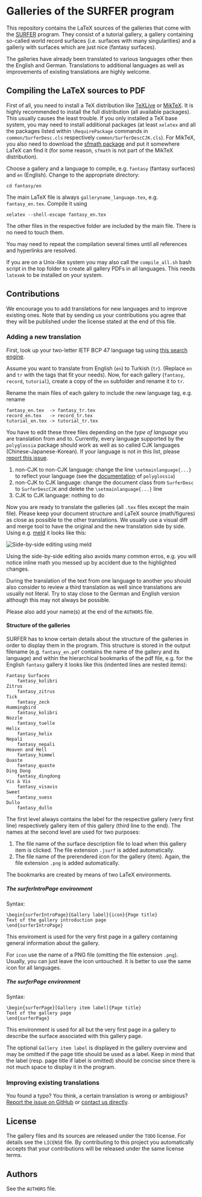 Galleries of the SURFER program
===============================

This repository contains the LaTeX sources of the galleries that come with the [SURFER](http://imaginary.org/program/surfer/) program. They consist of a tutorial gallery, a gallery containing so-called world record surfaces (i.e. surfaces with many singularities) and a galleriy with surfaces which are just nice (fantasy surfaces).

The galleries have already been translated to various languages other then the English and German. Translations to additional languages as well as improvements of existing translations are highly welcome.

Compiling the LaTeX sources to PDF
----------------------------------

First of all, you need to install a TeX distribution like [TeXLive](https://www.tug.org/texlive/) or [MikTeX](http://www.miktex.org/). It is highly recommended to install the full distribution (all available packages). This usually causes the least trouble. If you only installed a TeX base system, you may need to install additional packages (at least `xelatex` and all the packages listed within `\RequirePackage` commands in `common/SurferDesc.cls` respectively `common/SurferDescCJK.cls`). For MikTeX, you also need to download the [sfmath package](http://www.ctan.org/tex-archive/macros/latex/contrib/sfmath/sfmath.sty) and put it somewhere LaTeX can find it (for some reason, `sfmath` is not part of the MikTeX distribution).

Choose a gallery and a language to compile, e.g. `fantasy` (fantasy surfaces) and `en` (English). Change to the appropriate directory:
```
cd fantasy/en
```

The main LaTeX file is always `galleryname_language.tex`, e.g. `fantasy_en.tex`. Compile it using
```
xelatex --shell-escape fantasy_en.tex
```

The other files in the respective folder are included by the main file. There is no need to touch them.

You may need to repeat the compilation several times until all references and hyperlinks are resolved.

If you are on a Unix-like system you may also call the `compile_all.sh` bash script in the top folder to create all gallery PDFs in all languages. This needs `latexmk` to be installed on your system.

Contributions
-------------

We encourage you to add translations for new languages and to improve existing ones. Note that by sending us your contributions you agree that they will be published under the license stated at the end of this file. 

### Adding a new translation

First, look up your two-letter IETF BCP 47 language tag using [this search engine](http://rishida.net/utils/subtags/). 

Assume you want to translate from English (`en`) to Turkish (`tr`). (Replace `en` and `tr` with the tags that fit your needs). Now, for each gallery (`fantasy`, `record`, `tutorial`), create a copy of the `en` subfolder and rename it to `tr`.

Rename the main files of each galery to include the new language tag, e.g. rename
```
fantasy_en.tex  -> fantasy_tr.tex
record_en.tex   -> record_tr.tex
tutorial_en.tex -> tutorial_tr.tex
```

You have to edit these three files depending on the *type of language* you are translation from and to. Currently, every language supported by the `polyglossia` package should work as well as so called CJK languages (Chinese-Japanese-Korean). If your language is not in this list, please [report this issue](https://github.com/IMAGINARY/SURFER-Galleries/issues/new).

 1. non-CJK to non-CJK language: change the line `\setmainlanguage{...}` to reflect your language (see the [documentation](http://mirrors.ctan.org/macros/latex/contrib/polyglossia/polyglossia.pdf) of `polyglossia`)
 2. non-CJK to CJK language: change the document class from `SurferDesc` to `SurferDescCJK` and delete the `\setmainlanguage{...}` line
 3. CJK to CJK language: nothing to do 

Now you are ready to translate the galleries (all `.tex` files except the main file). Please keep your document structure and LaTeX source (math/figures) as close as possible to the other translations. We usually use a visual diff and merge tool to have the original and the new translation side by side. Using e.g. [meld](http://meldmerge.org/) it looks like this:

![Side-by-side editing using meld](https://raw.github.com/IMAGINARY/Arnold5to15/gh-pages/images/meld.png "Side-by-side editing using meld")

Using the side-by-side editing also avoids many common erros, e.g. you will notice inline math you messed up by accident due to the highlighted changes.

During the translation of the text from one language to another you should also consider to review a third translation as well since translations are usually not literal. Try to stay close to the German and English version although this may not always be possible.

Please also add your name(s) at the end of the `AUTHORS` file. 

#### Structure of the galleries

SURFER has to know certain details about the structure of the galleries in order to display them in the program. This structure is stored in the output filename (e.g. `fantasy_en.pdf` contains the name of the gallery and its language) and within the hierarchical bookmarks of the pdf file, e.g. for the English `fantasy` gallery it looks like this (indented lines are nested items):
```
Fantasy Surfaces
    fantasy_kolibri
Zitrus
    fantasy_zitrus
Tick
    fantasy_zeck
Hummingbird
    fantasy_kolibri
Nozzle
    fantasy_tuelle
Helix
    fantasy_helix
Nepali
    fantasy_nepali
Heaven and Hell
    fantasy_himmel
Quaste
    fantasy_quaste
Ding Dong
    fantasy_dingdong
Vis à Vis
    fantasy_visavis
Sweet
    fantasy_suess
Dullo
    fantasy_dullo
```

The first level always contains the label for the respective gallery (very first line) respectively gallery item of this gallery (third line to the end). The names at the second level are used for two purposes:

 1. The file name of the surface description file to load when this gallery item is clicked. The file extension `.jsurf` is added automatically.
 2. The file name of the prerendered icon for the gallery (item). Again, the file extension `.png` is added automatically.

The bookmarks are created by means of two LaTeX environments.

##### The surferIntroPage environment

Syntax:
```
\begin{surferIntroPage}{Gallery label}{icon}{Page title}
Text of the gallery introduction page
\end{surferIntroPage}
```
This enviroment is used for the very first page in a gallery containing general information about the gallery. 

For `icon` use the name of a PNG file (omitting the file extension `.png`). Usually, you can just leave the icon untouched. It is better to use the same icon for all languages.

##### The surferPage environment

Syntax:
```
\begin{surferPage}[Gallery item label]{Page title}
Text of the gallery page
\end{surferPage}
```

This environment is used for all but the very first page in a gallery to describe the surface associated with this gallery page. 

The optional `Gallery item label` is displayed in the gallery overview and may be omitted if the page title should be used as a label. Keep in mind that the label (resp. page title if label is omitted) should be concise since there is not much space to display it in the program.

### Improving existing translations

You found a typo? You think, a certain translation is wrong or ambigious? [Report the issue on GitHub](https://github.com/IMAGINARY/SURFER-Galleries/issues/new) or [contact us directly](http://http//www.imaginary.org/contact).

License
-------

The gallery files and its sources are released under the `TODO` license. For details see the `LICENSE` file. By contributing to this project you automatically accepts that your contributions will be released under the same license terms.

Authors
-------

See the `AUTHORS` file.
